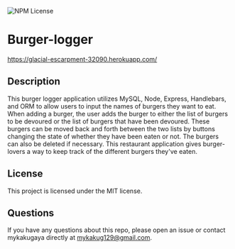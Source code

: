 ![NPM License](https://img.shields.io/static/v1?label=license&message=mit&color=brightgreen)

# Burger-logger
https://glacial-escarpment-32090.herokuapp.com/

## Description
This burger logger application utilizes MySQL, Node, Express, Handlebars, and ORM to allow users to input the names of burgers they want to eat. When adding a burger, the user adds the burger to either the list of burgers to be devoured or the list of burgers that have been devoured. These burgers can be moved back and forth between the two lists by buttons changing the state of whether they have been eaten or not. The burgers can also be deleted if necessary. This restaurant application gives burger-lovers a way to keep track of the different burgers they've eaten.

## License
This project is licensed under the MIT license.

## Questions
If you have any questions about this repo, please open an issue or contact mykakugaya directly at mykakug129@gmail.com.